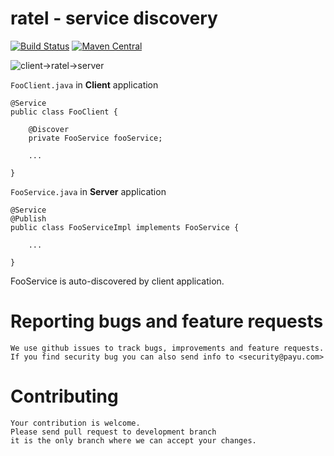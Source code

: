 ratel - service discovery
=================

[![Build Status](https://travis-ci.org/PayU-Tech/Ratel.svg?branch=master)](https://travis-ci.org/PayU-Tech/Ratel)
[![Maven Central](https://maven-badges.herokuapp.com/maven-central/com.payu.ratel/ratel-project/badge.svg)](https://maven-badges.herokuapp.com/maven-central/com.payu.ratel/ratel-project)


![client->ratel->server](http://yuml.me/diagram/scruffy/class/[FooClient]discover-%3E[Ratel%20Server],%20[FooServer]publish-%3E[Ratel%20Server],%20[FooClient]-%3E[FooServer])

`FooClient.java` in **Client** application

    @Service
    public class FooClient {
    
        @Discover
        private FooService fooService;
        
        ...
        
    }	



`FooService.java` in **Server** application

    @Service
    @Publish
    public class FooServiceImpl implements FooService {

        ...
        
    }	


FooService is auto-discovered by client application.


# Reporting bugs and feature requests
    We use github issues to track bugs, improvements and feature requests.
    If you find security bug you can also send info to <security@payu.com>

# Contributing
    Your contribution is welcome.
    Please send pull request to development branch
    it is the only branch where we can accept your changes.
